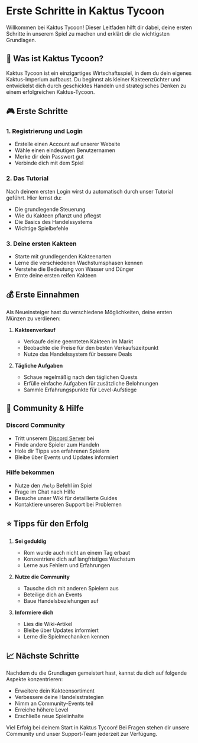 # Erste Schritte in Kaktus Tycoon

Willkommen bei Kaktus Tycoon! Dieser Leitfaden hilft dir dabei, deine ersten Schritte in unserem Spiel zu machen und erklärt dir die wichtigsten Grundlagen.

## 🌵 Was ist Kaktus Tycoon?

Kaktus Tycoon ist ein einzigartiges Wirtschaftsspiel, in dem du dein eigenes Kaktus-Imperium aufbaust. Du beginnst als kleiner Kakteenzüchter und entwickelst dich durch geschicktes Handeln und strategisches Denken zu einem erfolgreichen Kaktus-Tycoon.

## 🎮 Erste Schritte

### 1. Registrierung und Login
- Erstelle einen Account auf unserer Website
- Wähle einen eindeutigen Benutzernamen
- Merke dir dein Passwort gut
- Verbinde dich mit dem Spiel

### 2. Das Tutorial
Nach deinem ersten Login wirst du automatisch durch unser Tutorial geführt. Hier lernst du:
- Die grundlegende Steuerung
- Wie du Kakteen pflanzt und pflegst
- Die Basics des Handelssystems
- Wichtige Spielbefehle

### 3. Deine ersten Kakteen
- Starte mit grundlegenden Kakteenarten
- Lerne die verschiedenen Wachstumsphasen kennen
- Verstehe die Bedeutung von Wasser und Dünger
- Ernte deine ersten reifen Kakteen

## 💰 Erste Einnahmen

Als Neueinsteiger hast du verschiedene Möglichkeiten, deine ersten Münzen zu verdienen:

1. **Kakteenverkauf**
   - Verkaufe deine geernteten Kakteen im Markt
   - Beobachte die Preise für den besten Verkaufszeitpunkt
   - Nutze das Handelssystem für bessere Deals

2. **Tägliche Aufgaben**
   - Schaue regelmäßig nach den täglichen Quests
   - Erfülle einfache Aufgaben für zusätzliche Belohnungen
   - Sammle Erfahrungspunkte für Level-Aufstiege

## 🤝 Community & Hilfe

### Discord Community
- Tritt unserem [Discord Server](https://discord.gg/kaktustycoon) bei
- Finde andere Spieler zum Handeln
- Hole dir Tipps von erfahrenen Spielern
- Bleibe über Events und Updates informiert

### Hilfe bekommen
- Nutze den `/help` Befehl im Spiel
- Frage im Chat nach Hilfe
- Besuche unser Wiki für detaillierte Guides
- Kontaktiere unseren Support bei Problemen

## ⭐ Tipps für den Erfolg

1. **Sei geduldig**
   - Rom wurde auch nicht an einem Tag erbaut
   - Konzentriere dich auf langfristiges Wachstum
   - Lerne aus Fehlern und Erfahrungen

2. **Nutze die Community**
   - Tausche dich mit anderen Spielern aus
   - Beteilige dich an Events
   - Baue Handelsbeziehungen auf

3. **Informiere dich**
   - Lies die Wiki-Artikel
   - Bleibe über Updates informiert
   - Lerne die Spielmechaniken kennen

## 📈 Nächste Schritte

Nachdem du die Grundlagen gemeistert hast, kannst du dich auf folgende Aspekte konzentrieren:

- Erweitere dein Kakteensortiment
- Verbessere deine Handelsstrategien
- Nimm an Community-Events teil
- Erreiche höhere Level
- Erschließe neue Spielinhalte

Viel Erfolg bei deinem Start in Kaktus Tycoon! Bei Fragen stehen dir unsere Community und unser Support-Team jederzeit zur Verfügung. 
